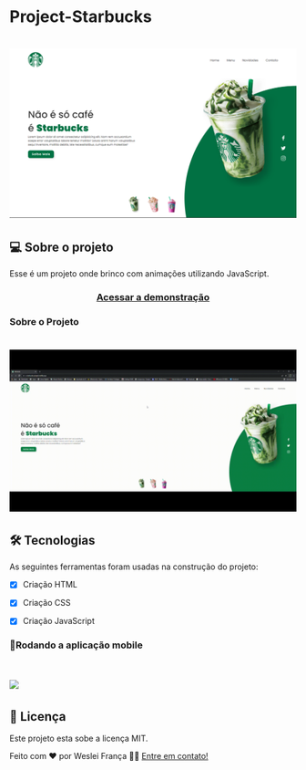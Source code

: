 # Project-Starbucks

<h1 align="center">
    <img alt="Portifolio-WesleiFrança" src="./img/foto-Starbucks.png" />
</h1>

## 💻 Sobre o projeto

Esse é um projeto onde brinco com animações utilizando JavaScript.

<h3 align="center">
    <a href="https://s-starbucks-project.netlify.app/">Acessar a demonstração</a>
<h3 >

### Sobre o Projeto

<h1>
    <img width="965px" src="./img/Starbucks-github.gif">
</h1>


## 🛠 Tecnologias

As seguintes ferramentas foram usadas na construção do projeto:
- [x] Criação HTML
- [x] Criação CSS
- [x] Criação JavaScript


### 📱Rodando a aplicação mobile 

<h1>
    <img width="965px" src="./img/starbucks-mobile.gif">
</h1>

## 📝 Licença

Este projeto esta sobe a licença MIT.

Feito com ❤️ por Weslei França 👋🏽 [Entre em contato!](https://www.linkedin.com/in/wesleifranca)
